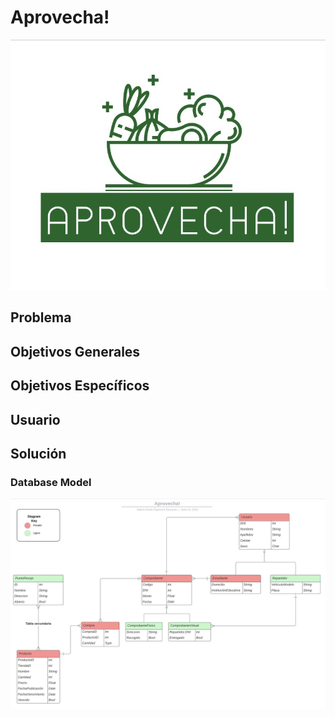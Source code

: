 # Aprovecha!
![Logo](images/logo.jpeg)

## Problema
## Objetivos Generales
## Objetivos Específicos
## Usuario
## Solución
### Database Model
![DBM](images/DBM.jpeg)